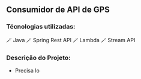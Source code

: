 
## Consumidor de API de GPS ##
### Técnologias utilizadas: ###
:magic_wand: Java
:magic_wand: Spring Rest API
:magic_wand: Lambda
:magic_wand: Stream API
### Descrição do Projeto: ###
* Precisa lo
